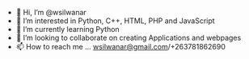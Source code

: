 - 👋 Hi, I’m @wsilwanar
- 👀 I’m interested in Python, C++, HTML, PHP and
JavaScript
- 🌱 I’m currently learning Python
- 💞️ I’m looking to collaborate on creating Applications and webpages
- 📫 How to reach me ... wsilwanar@gmail.com/+263781862690

<!---
wsilwanar/wsilwanar is a ✨ special ✨ repository because its `README.md` (this file) appears on your GitHub profile.
You can click the Preview link to take a look at your changes.
--->
